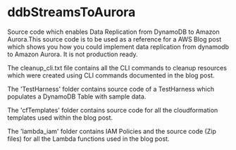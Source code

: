 # ddbStreamsToAurora
Source code which enables Data Replication from DynamoDB to Amazon Aurora.This source code is to be used as a reference
for a AWS Blog post which shows you how you could implement data replication from dynamodb to Amazon Aurora. It is not production ready.

The cleanup_cli.txt file contains all the CLI commands to cleanup resources which were created using CLI commands documented in the blog post.


The 'TestHarness' folder contains source code of a TestHarness which populates a DynamoDB Table with sample data.

The 'cfTemplates' folder contains source code for all the cloudformation templates used within the blog post.

The 'lambda_iam' folder contains IAM Policies and the source code (Zip files) for all the Lambda functions used in the blog post.